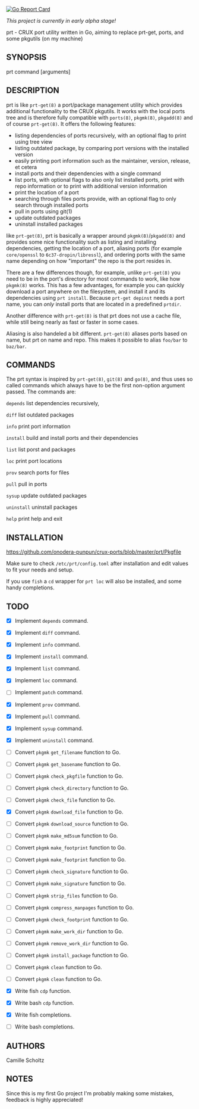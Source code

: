 [![Go Report Card](https://goreportcard.com/badge/github.com/onodera-punpun/prt)](https://goreportcard.com/report/github.com/onodera-punpun/prt)

*This project is currently in early alpha stage!*

prt - CRUX port utility written in Go, aiming to replace prt-get, ports, and some pkgutils (on my machine)


## SYNOPSIS

prt command [arguments]


## DESCRIPTION

prt is like `prt-get(8)` a port/package management utility which provides additional functionality to the CRUX pkgutils. It works with the local ports tree and is therefore fully compatible with `ports(8)`, `pkgmk(8)`, `pkgadd(8)` and of course `prt-get(8)`. It offers the following features:

* listing dependencies of ports recursively, with an optional flag to print using tree view
* listing outdated package, by comparing port versions with the installed version
* easily printing port information such as the maintainer, version, release, et cetera
* install ports and their dependencies with a single command
* list ports, with optional flags to also only list installed ports, print with repo information or to print with additional version information
* print the location of a port
* searching through files ports provide, with an optional flag to only search through installed ports
* pull in ports using git(1)
* update outdated packages
* uninstall installed packages

like `prt-get(8)`, prt is basically a wrapper around `pkgmk(8)`/`pkgadd(8)` and provides some nice functionality such as listing and installing dependencies, getting the location of a port, aliasing ports (for example `core/openssl` to `6c37-dropin/libressl`), and ordering ports with the same name depending on how "important" the repo is the port resides in.

There are a few differences though, for example, unlike `prt-get(8)` you need to  be in the port's directory for most commands to work, like how `pkgmk(8)` works. This has a few advantages, for example you can quickly download a port
anywhere on the filesystem, and install it and its dependencies using `prt install`. Because `prt-get depinst` needs a port name, you can *only* install ports that are located in a predefined `prtdir`.

Another difference with `prt-get(8)` is that prt does not use a cache file, while still being nearly as fast or faster in some cases.

Aliasing is also handeled a bit different. `prt-get(8)` aliases ports based on name, but prt on name and repo. This makes it possible to alias `foo/bar` to `baz/bar`.


## COMMANDS

The prt syntax is inspired by `prt-get(8)`, `git(8)` and `go(8)`, and thus uses so called commands which always have to be the first non-option argument passed. The commands are:

`depends`   list dependencies recursively,

`diff`      list outdated packages

`info`      print port information

`install`   build and install ports and their dependencies

`list`      list porst and packages

`loc`       print port locations

`prov`      search ports for files

`pull`      pull in ports

`sysup`     update outdated packages

`uninstall` uninstall packages

`help`      print help and exit


## INSTALLATION

https://github.com/onodera-punpun/crux-ports/blob/master/prt/Pkgfile

Make sure to check `/etc/prt/config.toml` after installation and edit values to fit your needs and setup.

If you use `fish` a `cd` wrapper for `prt loc` will also be installed, and some handy completions.


## TODO

- [x] Implement `depends` command.
- [x] Implement `diff` command.
- [x] Implement `info` command.
- [x] Implement `install` command.
- [x] Implement `list` command.
- [x] Implement `loc` command.
- [ ] Implement `patch` command.
- [x] Implement `prov` command.
- [x] Implement `pull` command.
- [x] Implement `sysup` command.
- [x] Implement `uninstall` command.

- [ ] Convert `pkgmk` `get_filename` function to Go.
- [ ] Convert `pkgmk` `get_basename` function to Go.
- [ ] Convert `pkgmk` `check_pkgfile` function to Go.
- [ ] Convert `pkgmk` `check_directory` function to Go.
- [ ] Convert `pkgmk` `check_file` function to Go.
- [x] Convert `pkgmk` `download_file` function to Go.
- [ ] Convert `pkgmk` `download_source` function to Go.
- [ ] Convert `pkgmk` `make_md5sum` function to Go.
- [ ] Convert `pkgmk` `make_footprint` function to Go.
- [ ] Convert `pkgmk` `make_footprint` function to Go.
- [ ] Convert `pkgmk` `check_signature` function to Go.
- [ ] Convert `pkgmk` `make_signature` function to Go.
- [ ] Convert `pkgmk` `strip_files` function to Go.
- [ ] Convert `pkgmk` `compress_manpages` function to Go.
- [ ] Convert `pkgmk` `check_footprint` function to Go.
- [ ] Convert `pkgmk` `make_work_dir` function to Go.
- [ ] Convert `pkgmk` `remove_work_dir` function to Go.
- [ ] Convert `pkgmk` `install_package` function to Go.
- [ ] Convert `pkgmk` `clean` function to Go.
- [ ] Convert `pkgmk` `clean` function to Go.

- [x] Write fish `cdp` function.
- [x] Write bash `cdp` function.
- [x] Write fish completions.
- [ ] Write bash completions.


## AUTHORS

Camille Scholtz


## NOTES

Since this is my first Go project I'm probably making some mistakes, feedback is highly appreciated!
